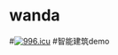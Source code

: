# wanda
#<a href="https://996.icu"><img src="https://img.shields.io/badge/link-996.icu-red.svg" alt="996.icu" /></a>
#智能建筑demo
